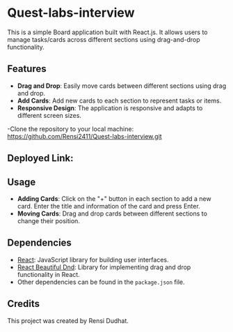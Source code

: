 # Quest-labs-interview

This is a simple Board application built with React.js. It allows users to manage tasks/cards across different sections using drag-and-drop functionality.

## Features

- **Drag and Drop**: Easily move cards between different sections using drag and drop.
- **Add Cards**: Add new cards to each section to represent tasks or items.
- **Responsive Design**: The application is responsive and adapts to different screen sizes.

-Clone the repository to your local machine: https://github.com/Rensi2411/Quest-labs-interview.git

## Deployed Link:

## Usage

- **Adding Cards**: Click on the "+" button in each section to add a new card. Enter the title and information of the card and press Enter.
- **Moving Cards**: Drag and drop cards between different sections to change their position.

## Dependencies

- [React](https://reactjs.org/): JavaScript library for building user interfaces.
- [React Beautiful Dnd](https://github.com/atlassian/react-beautiful-dnd): Library for implementing drag and drop functionality in React.
- Other dependencies can be found in the `package.json` file.

## Credits

This project was created by Rensi Dudhat.





